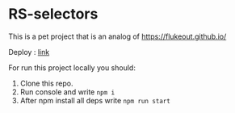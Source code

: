 # RS-selectors

This is a pet project that is an analog of <https://flukeout.github.io/>

Deploy : [link](https://rolling-scopes-school.github.io/alwaysadevzero-JSFE2023Q1/selectors/)

For run this project locally you should:

1. Clone this repo.
2. Run console and write `npm i`
3. After npm install all deps write `npm run start`

